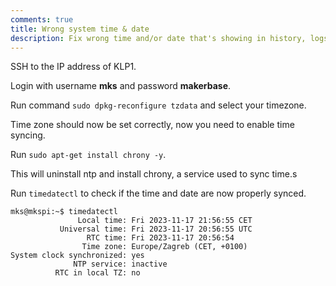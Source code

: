 ```yaml
---
comments: true
title: Wrong system time & date
description: Fix wrong time and/or date that's showing in history, logs and console
---
```


SSH to the IP address of KLP1. 

Login with username **mks** and password **makerbase**.

Run command `sudo dpkg-reconfigure tzdata` and select your timezone.

Time zone should now be set correctly, now you need to enable time syncing.

Run `sudo apt-get install chrony -y`.

This will uninstall ntp and install chrony, a service used to sync time.s

Run `timedatectl` to check if the time and date are now properly synced.

```shell
mks@mkspi:~$ timedatectl
               Local time: Fri 2023-11-17 21:56:55 CET
           Universal time: Fri 2023-11-17 20:56:55 UTC
                 RTC time: Fri 2023-11-17 20:56:54
                Time zone: Europe/Zagreb (CET, +0100)
System clock synchronized: yes
              NTP service: inactive
          RTC in local TZ: no
```
